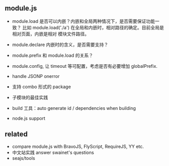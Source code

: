 
 module.js
-----------

 - module.load 是否可以内嵌？内嵌和全局两种情况下，是否需要保证功能一致？
   比如 module.load('./a') 在全局和内嵌时，相对路径的确定。目前全局是相对页面，内嵌是相对
   模块文件路径。
 - module.declare 内嵌时的含义，是否需要支持？
 - module.prefix 和 module.load 的关系？
 - module.config, 让 timeout 等可配置，考虑是否有必要增加 globalPrefix.
 - handle JSONP onerror

 - 支持 combo 形式的 package
 - 子模块的最佳实践
 - build 工具：auto generate id / dependencies when building
 - node.js support


  related
----------

 - compare module.js with BravoJS, FlyScript, RequireJS, YY etc.
 - 中文站实践 answer swainet's questions
 - seajs/tools
